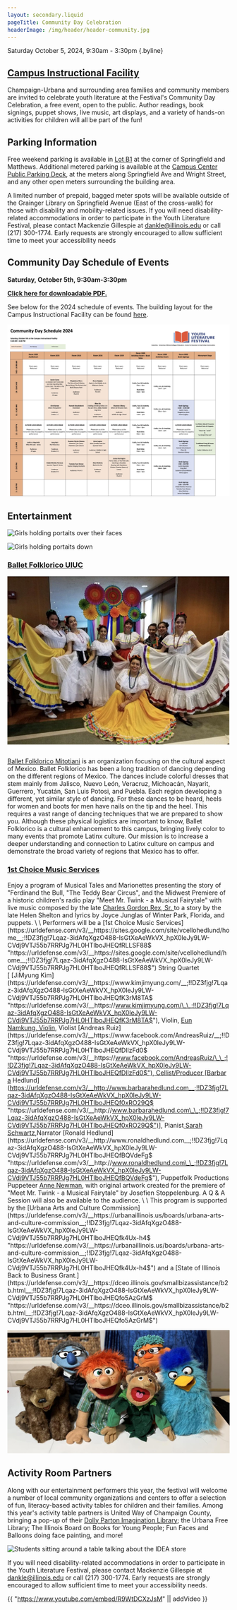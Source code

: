 ```yaml
---
layout: secondary.liquid
pageTitle: Community Day Celebration
headerImage: /img/header/header-community.jpg
---
```










Saturday October 5, 2024, 9:30am - 3:30pm {.byline}


## [Campus Instructional Facility](https://cif.illinois.edu/)

Champaign-Urbana and surrounding area families and community members are invited to celebrate youth literature at the Festival's Community Day Celebration, a free event, open to the public. Author readings, book signings, puppet shows, live music, art displays, and a variety of hands-on activities for children will all be part of the fun!

## Parking Information

Free weekend parking is available in [Lot B1](https://maps.app.goo.gl/AL7ZxnzsSvhUCZh39) at the corner of Springfield and Matthews. Additional metered parking is available at the [Campus Center Public Parking Deck](https://maps.app.goo.gl/CU1wcmxoUWay7NS97), at the meters along Springfield Ave and Wright Street, and any other open meters surrounding the building area. 

A limited number of prepaid, bagged meter spots will be available outside of the Grainger Library on Springfield Avenue (East of the cross-walk) for those with disability and mobility-related issues. If you will need disability-related accommodations in order to participate in the Youth Literature Festival, please contact Mackenzie Gillespie at dankle@illinois.edu or call (217) 300-1774. Early requests are strongly encouraged to allow sufficient time to meet your accessibility needs

## Community Day Schedule of Events

**S﻿aturday, October 5th, 9:30am-3:30pm**

**[C﻿lick here for downloadable PDF. ](/img/uploads/community-day-schedule-2024.pdf)**

S﻿ee below for the 2024 schedule of events. The building layout for the Campus Instructional Facility can be found [here](https://cif.illinois.edu/building-layout/). 

![Community Day Schedule](/img/uploads/community-day-schedule-2024.jpg)

## Entertainment

![Girls holding portaits over their faces](/img/community/vivian-dixon-2016-oct_-dsc01497.jpg?sfvrsn=57121188_0)

![Girls holding portaits down](/img/community/vivian-dixon-2016-oct_-dsc01498.jpg?sfvrsn=57121188_0)

### [Ballet Folklorico UIUC](https://balletfolkloricomitotiani.weebly.com/)

![Ballet Folklorico UIUC Dance and Music Group](/img/uploads/img-0180-2.png)

[Ballet Folklorico Mitotiani](https://balletfolkloricomitotiani.weebly.com/) is an organization focusing on the cultural aspect of Mexico. Ballet Folklorico has been a long tradition of dancing depending on the different regions of Mexico. The dances include colorful dresses that stem mainly from Jalisco, Nuevo León, Veracruz, Michoacán, Nayarit, Guerrero, Yucatán, San Luis Potosi, and Puebla. Each region developing a different, yet similar style of dancing. For these dances to be heard, heels for women and boots for men have nails on the tip and the heel. This requires a vast range of dancing techniques that we are prepared to show you. Although these physical logistics are important to know, Ballet Folklorico is a cultural enhancement to this campus, bringing lively color to many events that promote Latinx culture. Our mission is to increase a deeper understanding and connection to Latinx culture on campus and demonstrate the broad variety of regions that Mexico has to offer.

### [1st Choice Music Services](https://sites.google.com/site/vcellohedlund/home)

Enjoy a program of Musical Tales and Marionettes presenting the story of "Ferdinand the Bull, "The Teddy Bear Circus", and the Midwest Premiere of a historic children's radio play "Meet Mr. Twink - a Musical Fairytale" with live music composed by the late [Charles Gordon Rex, Sr. ](https://urldefense.com/v3/__https://enroutebooksandmedia.com/soulthatsings/__;!!DZ3fjg!7Lqaz-3idAfqXgzO488-IsGtXeAeWkVX_hpX0leJy9LW-CVdj9VTJ55b7RRPJg7HL0HTIboJHEQffFBAorU$ "https\://urldefense.com/v3/\_\_https\://enroutebooksandmedia.com/soulthatsings/\_\_;!!DZ3fjg!7Lqaz-3idAfqXgzO488-IsGtXeAeWkVX_hpX0leJy9LW-CVdj9VTJ55b7RRPJg7HL0HTIboJHEQffFBAorU$")to a story by the late Helen Shelton and lyrics by Joyce Junglas of Winter Park, Florida, and puppets. \
\
Performers will be a [1st Choice Music Services](https://urldefense.com/v3/__https://sites.google.com/site/vcellohedlund/home__;!!DZ3fjg!7Lqaz-3idAfqXgzO488-IsGtXeAeWkVX_hpX0leJy9LW-CVdj9VTJ55b7RRPJg7HL0HTIboJHEQfRLLSF88$ "https\://urldefense.com/v3/\_\_https\://sites.google.com/site/vcellohedlund/home\_\_;!!DZ3fjg!7Lqaz-3idAfqXgzO488-IsGtXeAeWkVX_hpX0leJy9LW-CVdj9VTJ55b7RRPJg7HL0HTIboJHEQfRLLSF88$") String Quartet [ [JiMyung Kim](https://urldefense.com/v3/__https://www.kimjimyung.com/__;!!DZ3fjg!7Lqaz-3idAfqXgzO488-IsGtXeAeWkVX_hpX0leJy9LW-CVdj9VTJ55b7RRPJg7HL0HTIboJHEQfK3rM8TA$ "https\://urldefense.com/v3/\_\_https\://www.kimjimyung.com/\_\_;!!DZ3fjg!7Lqaz-3idAfqXgzO488-IsGtXeAeWkVX_hpX0leJy9LW-CVdj9VTJ55b7RRPJg7HL0HTIboJHEQfK3rM8TA$"), Violin, [Eun Namkung, Violin](https://urldefense.com/v3/__https://youtu.be/pcP3rYBwFWs?si=2OOWjFHI-5egwKkn__;!!DZ3fjg!7Lqaz-3idAfqXgzO488-IsGtXeAeWkVX_hpX0leJy9LW-CVdj9VTJ55b7RRPJg7HL0HTIboJHEQf2QVyYrk$ "https\://urldefense.com/v3/\_\_https\://youtu.be/pcP3rYBwFWs?si=2OOWjFHI-5egwKkn\_\_;!!DZ3fjg!7Lqaz-3idAfqXgzO488-IsGtXeAeWkVX_hpX0leJy9LW-CVdj9VTJ55b7RRPJg7HL0HTIboJHEQf2QVyYrk$"), Violist [Andreas Ruiz](https://urldefense.com/v3/__https://www.facebook.com/AndreasRuiz/__;!!DZ3fjg!7Lqaz-3idAfqXgzO488-IsGtXeAeWkVX_hpX0leJy9LW-CVdj9VTJ55b7RRPJg7HL0HTIboJHEQfDlIzFd0$ "https\://urldefense.com/v3/\_\_https\://www.facebook.com/AndreasRuiz/\_\_;!!DZ3fjg!7Lqaz-3idAfqXgzO488-IsGtXeAeWkVX_hpX0leJy9LW-CVdj9VTJ55b7RRPJg7HL0HTIboJHEQfDlIzFd0$"), Cellist/Producer [Barbara Hedlund](https://urldefense.com/v3/__http://www.barbarahedlund.com__;!!DZ3fjg!7Lqaz-3idAfqXgzO488-IsGtXeAeWkVX_hpX0leJy9LW-CVdj9VTJ55b7RRPJg7HL0HTIboJHEQf0xRO29Q$ "https\://urldefense.com/v3/\_\_http\://www.barbarahedlund.com\_\_;!!DZ3fjg!7Lqaz-3idAfqXgzO488-IsGtXeAeWkVX_hpX0leJy9LW-CVdj9VTJ55b7RRPJg7HL0HTIboJHEQf0xRO29Q$")], Pianist[ Sarah Schwartz](https://urldefense.com/v3/__https://ismta.org/members-of-the-year/__;!!DZ3fjg!7Lqaz-3idAfqXgzO488-IsGtXeAeWkVX_hpX0leJy9LW-CVdj9VTJ55b7RRPJg7HL0HTIboJHEQfr-YGJTw$ "https\://urldefense.com/v3/\_\_https\://ismta.org/members-of-the-year/\_\_;!!DZ3fjg!7Lqaz-3idAfqXgzO488-IsGtXeAeWkVX_hpX0leJy9LW-CVdj9VTJ55b7RRPJg7HL0HTIboJHEQfr-YGJTw$"),Narrator [Ronald Hedlund](https://urldefense.com/v3/__http://www.ronaldhedlund.com__;!!DZ3fjg!7Lqaz-3idAfqXgzO488-IsGtXeAeWkVX_hpX0leJy9LW-CVdj9VTJ55b7RRPJg7HL0HTIboJHEQfBQVdeFg$ "https\://urldefense.com/v3/\_\_http\://www.ronaldhedlund.com\_\_;!!DZ3fjg!7Lqaz-3idAfqXgzO488-IsGtXeAeWkVX_hpX0leJy9LW-CVdj9VTJ55b7RRPJg7HL0HTIboJHEQfBQVdeFg$"), Puppetfolk Productions Puppeteer [Anne Newman](https://urldefense.com/v3/__https://puppetfolk.com/__;!!DZ3fjg!7Lqaz-3idAfqXgzO488-IsGtXeAeWkVX_hpX0leJy9LW-CVdj9VTJ55b7RRPJg7HL0HTIboJHEQfX1yN2sc$ "https\://urldefense.com/v3/\_\_https\://puppetfolk.com/\_\_;!!DZ3fjg!7Lqaz-3idAfqXgzO488-IsGtXeAeWkVX_hpX0leJy9LW-CVdj9VTJ55b7RRPJg7HL0HTIboJHEQfX1yN2sc$"), with original artwork created for the premiere of "Meet Mr. Twink - a Musical Fairytale" by Josefien Stoppelenburg. A Q & A Session will also be available to the audience. \
\
This program is supported by the [Urbana Arts and Culture Commission](https://urldefense.com/v3/__https://urbanaillinois.us/boards/urbana-arts-and-culture-commission__;!!DZ3fjg!7Lqaz-3idAfqXgzO488-IsGtXeAeWkVX_hpX0leJy9LW-CVdj9VTJ55b7RRPJg7HL0HTIboJHEQfk4Ux-h4$ "https\://urldefense.com/v3/\_\_https\://urbanaillinois.us/boards/urbana-arts-and-culture-commission\_\_;!!DZ3fjg!7Lqaz-3idAfqXgzO488-IsGtXeAeWkVX_hpX0leJy9LW-CVdj9VTJ55b7RRPJg7HL0HTIboJHEQfk4Ux-h4$") and a [State of Illinois Back to Business Grant.](https://urldefense.com/v3/__https://dceo.illinois.gov/smallbizassistance/b2b.html__;!!DZ3fjg!7Lqaz-3idAfqXgzO488-IsGtXeAeWkVX_hpX0leJy9LW-CVdj9VTJ55b7RRPJg7HL0HTIboJHEQfo5AzGrM$ "https\://urldefense.com/v3/\_\_https\://dceo.illinois.gov/smallbizassistance/b2b.html\_\_;!!DZ3fjg!7Lqaz-3idAfqXgzO488-IsGtXeAeWkVX_hpX0leJy9LW-CVdj9VTJ55b7RRPJg7HL0HTIboJHEQfo5AzGrM$")  

![Puppetry Performances ](/img/uploads/418898602_399151999437630_8537933908705267986_n.jpg)

## Activity Room Partners

A﻿long with our entertainment performers this year, the festival will welcome a number of local community organizations and centers to offer a selection of fun, literacy-based activity tables for children and their families. Among this year's activity table partners is United Way of Champaign County, bringing a pop-up of their [Dolly Parton Imagination Library](https://www.unitedwaychampaign.org/ImaginationLibrary); the Urbana Free Library; The Illinois Board on Books for Young People; Fun Faces and Balloons doing face painting, and more!

![Students sitting around a table talking about the IDEA store](/img/community/2016-community-day-5.jpg)

If you will need disability-related accommodations in order to participate in the Youth Literature Festival, please contact Mackenzie Gillespie at dankle@illinois.edu or call (217) 300-1774. Early requests are strongly encouraged to allow sufficient time to meet your accessibility needs.


{{ "https://www.youtube.com/embed/R9WtDCXzJsM" || addVideo }}